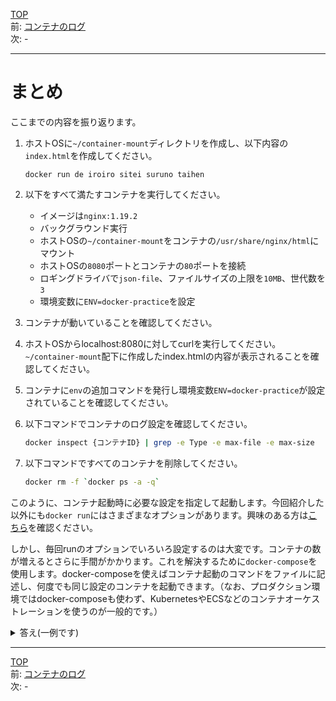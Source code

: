 [TOP](../README.md)   
前: [コンテナのログ](./container-log.md)  
次: -  

---

# まとめ

ここまでの内容を振り返ります。

1. ホストOSに``~/container-mount``ディレクトリを作成し、以下内容の``index.html``を作成してください。
   ``` 
   docker run de iroiro sitei suruno taihen
   ```

2. 以下をすべて満たすコンテナを実行してください。
      - イメージは``nginx:1.19.2``
   - バックグラウンド実行
   - ホストOSの``~/container-mount``をコンテナの``/usr/share/nginx/html``にマウント
   - ホストOSの``8080``ポートとコンテナの``80``ポートを接続
   - ロギングドライバで``json-file``、ファイルサイズの上限を``10MB``、世代数を``3``
   - 環境変数に``ENV=docker-practice``を設定

3. コンテナが動いていることを確認してください。

4. ホストOSからlocalhost:8080に対してcurlを実行してください。``~/container-mount``配下に作成したindex.htmlの内容が表示されることを確認してください。

5. コンテナに``env``の追加コマンドを発行し環境変数``ENV=docker-practice``が設定されていることを確認してください。

6. 以下コマンドでコンテナのログ設定を確認してください。
   ``` sh
   docker inspect {コンテナID} | grep -e Type -e max-file -e max-size
   ```

7. 以下コマンドですべてのコンテナを削除してください。
    ``` sh
    docker rm -f `docker ps -a -q`
    ```

このように、コンテナ起動時に必要な設定を指定して起動します。今回紹介した以外にも``docker run``にはさまざまなオプションがあります。興味のある方は[こちら](https://docs.docker.jp/engine/reference/commandline/run.html)を確認ください。

しかし、毎回runのオプションでいろいろ設定するのは大変です。コンテナの数が増えるとさらに手間がかかります。これを解決するために``docker-compose``を使用します。docker-composeを使えばコンテナ起動のコマンドをファイルに記述し、何度でも同じ設定のコンテナを起動できます。（なお、プロダクション環境ではdocker-composeも使わず、KubernetesやECSなどのコンテナオーケストレーションを使うのが一般的です。）

<details>
<summary>
答え(一例です)
</summary>

1. 以下コマンドを実行する。
```
$ mkdir ~/container-mount
$ touch ~/container-mount/index.html
$ echo docker run de iroiro sitei suruno taihen > ~/container-mount/index.html
```

2. 


3. 以下コマンドを実行して確認してください。
```
$ docker ps
CONTAINER ID   IMAGE          COMMAND                  CREATED         STATUS         PORTS                                   NAMES
426281bae21c   nginx:1.19.2   "/docker-entrypoint.…"   9 seconds ago   Up 8 seconds   0.0.0.0:8080->80/tcp, :::8080->80/tcp   vigilant_bartik
```

4. 以下コマンドを実行して確認してください。
```
$ curl localhost:8080
docker run de iroiro sitei suruno taihen
```

5. 以下コマンドを実行して確認してください。
```
$ docker exec -it {docker psで確認したコンテナID} bash
# echo $ENV
docker-practice
```


</details>

---

[TOP](../README.md)   
前: [コンテナのログ](./container-log.md)  
次: -  
